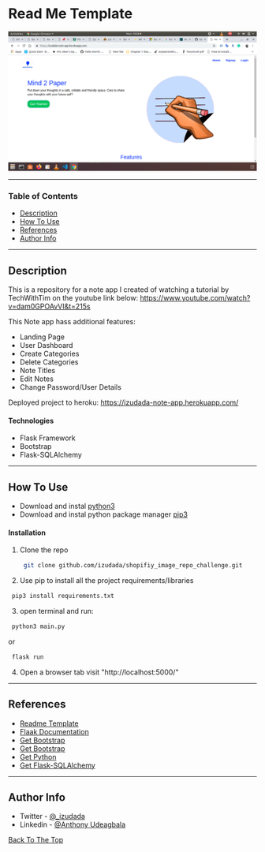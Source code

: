 # Read Me Template

![Project Image](note/static/images/readme_screenshot.png)

---

### Table of Contents

- [Description](#description)
- [How To Use](#how-to-use)
- [References](#references)
- [Author Info](#author-info)

---

## Description

This is a repository for a note app I created of watching a tutorial by TechWithTim on the youtube link below:
https://www.youtube.com/watch?v=dam0GPOAvVI&t=215s

This Note app hass additional features:
- Landing Page
- User Dashboard
- Create Categories
- Delete Categories
- Note Titles
- Edit Notes
- Change Password/User Details

Deployed project to heroku:
   https://izudada-note-app.herokuapp.com/

#### Technologies

- Flask Framework
- Bootstrap
- Flask-SQLAlchemy

---

## How To Use
- Download and instal [python3](https://www.python.org/downloads/)
- Download and instal python package manager [pip3](https://pip.pypa.io/en/stable/installing/)

#### Installation
1. Clone the repo
   ```sh
    git clone github.com/izudada/shopifiy_image_repo_challenge.git
   ```
2.  Use pip to install all the project requirements/libraries
   ```sh
    pip3 install requirements.txt
   ```
3.  open terminal and run:
   ```sh
    python3 main.py 
   ```
   or
   ```sh
    flask run
   ```
4.  Open a browser tab visit "http://localhost:5000/"

---

## References
* [Readme Template](https://www.youtube.com/watch?v=eVGEea7adDM&t=190s)
* [Flaak Documentation](https://flask.palletsprojects.com/en/1.1.x/)
* [Get Bootstrap](https://getbootstrap.com/)
* [Get Bootstrap](https://getbootstrap.com/)
* [Get Python](https://www.python.org/downloads/)
* [Get Flask-SQLAlchemy](https://flask-sqlalchemy.palletsprojects.com/en/2.x/)

---

## Author Info

- Twitter - [@_izudada](https://twitter.com/_izudada)
- Linkedin - [@Anthony Udeagbala](https://www.linkedin.com/in/izudada/)


[Back To The Top](#read-me-template)